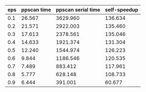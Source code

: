 eps | ppscan time | ppscan serial time | self-speedup 
--- | --- | --- | ---
0.1 | 26.567 | 3629.960 | 136.634
0.2 | 21.571 | 2922.003 | 135.460
0.3 | 17.613 | 2378.561 | 135.046
0.4 | 14.633 | 1921.374 | 131.304
0.5 | 12.240 | 1544.974 | 126.223
0.6 | 9.844 | 1186.546 | 120.535
0.7 | 7.489 | 883.412 | 117.961
0.8 | 5.777 | 628.148 | 108.733
0.9 | 6.444 | 391.001 | 60.677
